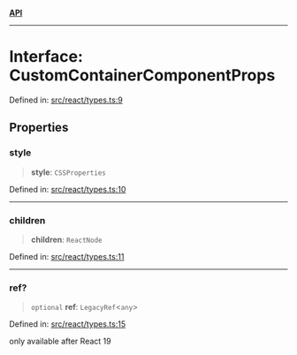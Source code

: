 [**API**](../../API.md)

***

# Interface: CustomContainerComponentProps

Defined in: [src/react/types.ts:9](https://github.com/inokawa/virtua/blob/0ce0cc2cff2931917967ae53679917fd6b9407b9/src/react/types.ts#L9)

## Properties

### style

> **style**: `CSSProperties`

Defined in: [src/react/types.ts:10](https://github.com/inokawa/virtua/blob/0ce0cc2cff2931917967ae53679917fd6b9407b9/src/react/types.ts#L10)

***

### children

> **children**: `ReactNode`

Defined in: [src/react/types.ts:11](https://github.com/inokawa/virtua/blob/0ce0cc2cff2931917967ae53679917fd6b9407b9/src/react/types.ts#L11)

***

### ref?

> `optional` **ref**: `LegacyRef`\<`any`\>

Defined in: [src/react/types.ts:15](https://github.com/inokawa/virtua/blob/0ce0cc2cff2931917967ae53679917fd6b9407b9/src/react/types.ts#L15)

only available after React 19
